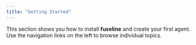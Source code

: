```yaml
---
title: "Getting Started"
---
```



This section shows you how to install **fuseline** and create your first agent. Use the navigation links on the left to browse individual topics.
